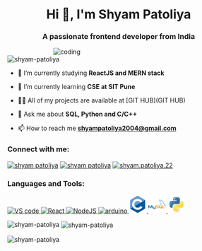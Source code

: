 <h1 align="center">Hi 👋, I'm Shyam Patoliya</h1>
<h3 align="center">A passionate frontend developer from India</h3>

<img align="right" alt="coding" width="400" src="https://media.tenor.com/qJ5evVs-_uUAAAAC/coding.gif">

<p align="left"> <img src="https://komarev.com/ghpvc/?username=shyam-patoliya&label=Profile%20views&color=0e75b6&style=flat" alt="shyam-patoliya" /> </p>

- 🔭 I’m currently studying **ReactJS and MERN stack**

- 🌱 I’m currently learning **CSE at SIT Pune**

- 👨‍💻 All of my projects are available at [GIT HUB](GIT HUB)

- 💬 Ask me about **SQL, Python and C/C++**

- 📫 How to reach me **shyampatoliya2004@gmail.com**

<h3 align="left">Connect with me:</h3>
<p align="left">
<a href="https://linkedin.com/in/shyam patoliya" target="blank"><img align="center" src="https://raw.githubusercontent.com/rahuldkjain/github-profile-readme-generator/master/src/images/icons/Social/linked-in-alt.svg" alt="shyam patoliya" height="30" width="40" /></a>
<a href="https://fb.com/shyam patoliya" target="blank"><img align="center" src="https://raw.githubusercontent.com/rahuldkjain/github-profile-readme-generator/master/src/images/icons/Social/facebook.svg" alt="shyam patoliya" height="30" width="40" /></a>
<a href="https://instagram.com/shyam.patoliya.22" target="blank"><img align="center" src="https://raw.githubusercontent.com/rahuldkjain/github-profile-readme-generator/master/src/images/icons/Social/instagram.svg" alt="shyam.patoliya.22" height="30" width="40" /></a>
</p>

<h3 align="left">Languages and Tools:</h3>
<p align="left"> <a href="https://code.visualstudio.com/" target="_blank" rel="noreferrer"> <img src="https://cdn.worldvectorlogo.com/logos/visual-studio-code-1.svg" alt="VS code" width="40" height="40"/> </a> <a href="https://react.dev/" target="_blank" rel="noreferrer"> <img src="https://cdn.worldvectorlogo.com/logos/react-2.svg" alt="React" width="40" height="40"/> </a> <a href="https://nodejs.org/en" target="_blank" rel="noreferrer"> <img src="https://cdn.worldvectorlogo.com/logos/nodejs-icon.svg" alt="NodeJS" width="40" height="40"/> </a> <a href="https://www.arduino.cc/" target="_blank" rel="noreferrer"> <img src="https://cdn.worldvectorlogo.com/logos/arduino-1.svg" alt="arduino" width="40" height="40"/> </a> <a href="https://www.cprogramming.com/" target="_blank" rel="noreferrer"> <img src="https://raw.githubusercontent.com/devicons/devicon/master/icons/c/c-original.svg" alt="c" width="40" height="40"/> </a> <a href="https://www.mysql.com/" target="_blank" rel="noreferrer"> <img src="https://raw.githubusercontent.com/devicons/devicon/master/icons/mysql/mysql-original-wordmark.svg" alt="mysql" width="40" height="40"/> </a> <a href="https://www.python.org" target="_blank" rel="noreferrer"> <img src="https://raw.githubusercontent.com/devicons/devicon/master/icons/python/python-original.svg" alt="python" width="40" height="40"/> </a> </p>

<p><img align="left" src="https://github-readme-stats.vercel.app/api/top-langs?username=shyam-patoliya&show_icons=true&locale=en&layout=compact" alt="shyam-patoliya" /></p>

<p>&nbsp;<img align="center" src="https://github-readme-stats.vercel.app/api?username=shyam-patoliya&show_icons=true&locale=en" alt="shyam-patoliya" /></p>

<p><img align="center" src="https://github-readme-streak-stats.herokuapp.com/?user=shyam-patoliya&" alt="shyam-patoliya" /></p>
